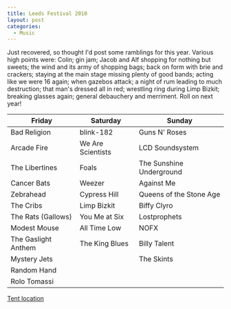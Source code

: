 ```yaml
---
title: Leeds Festival 2010
layout: post
categories:
  - Music
---
```

Just recovered, so thought I'd post some ramblings for this year. Various high points were: Colin; gin jam; Jacob and Alf shopping for nothing but sweets; the wind and its army of shopping bags; back on form with brie and crackers; staying at the main stage missing plenty of good bands; acting like we were 16 again; when gazebos attack; a night of rum leading to much destruction; that man's dressed all in red; wrestling ring during Limp Bizkit; breaking glasses again; general debauchery and merriment. Roll on next year!

Friday              | Saturday          | Sunday
--------------------|-------------------|-------------------------
Bad Religion        | blink-182         | Guns N' Roses
Arcade Fire         | We Are Scientists | LCD Soundsystem
The Libertines      | Foals             | The Sunshine Underground
Cancer Bats         | Weezer            | Against Me
Zebrahead           | Cypress Hill      | Queens of the Stone Age
The Cribs           | Limp Bizkit       | Biffy Clyro
The Rats (Gallows)  | You Me at Six     | Lostprophets
Modest Mouse        | All Time Low      | NOFX
The Gaslight Anthem | The King Blues    | Billy Talent
Mystery Jets        |                   | The Skints
Random Hand         |                   |
Rolo Tomassi        |                   |

[Tent location](http://maps.google.co.uk/maps?f=q&source=s_q&hl=en&geocode=&q=53.861318,-1.382441&sll=53.861318,-1.382441&sspn=0.033863,0.111494&g=53.861318,-1.382441&ie=UTF8&ll=53.867333,-1.380329&spn=0.016929,0.055747&t=k&z=15)
